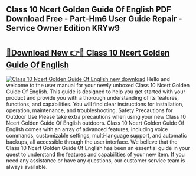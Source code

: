 ## Class 10 Ncert Golden Guide Of English PDF Download Free - Part-Hm6 User Guide Repair - Service Owner Edition KRYw9

# <h2><a href="http://bc54779.oget.top/?id=Class+10+Ncert+Golden+Guide+Of+English">🔗Download New 👉🔴 Class 10 Ncert Golden Guide Of English</a></h2>

[![Class 10 Ncert Golden Guide Of English new download](https://i.imgur.com/5g1atiW.png)](http://bc54779.oget.top/?id=Class+10+Ncert+Golden+Guide+Of+English)
Hello and welcome to the user manual for your newly unboxed Class 10 Ncert Golden Guide Of English. This guide is designed to help you get started with your product and provide you with a thorough understanding of its features, functions, and capabilities. You will find clear instructions for installation, operation, maintenance, and troubleshooting. Safety Precautions for Outdoor Use Please take extra precautions when using your new Class 10 Ncert Golden Guide Of English outdoors. Class 10 Ncert Golden Guide Of English comes with an array of advanced features, including voice commands, customizable settings, multi-language support, and automatic backups, all accessible through the user interface. We believe that the Class 10 Ncert Golden Guide Of English has been an essential guide in your quest to understand the features and capabilities of your new item. If you need any assistance or have any questions, our customer service team is always available.

